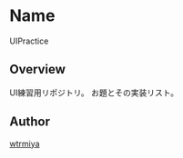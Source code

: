 # Name
UIPractice

## Overview
UI練習用リポジトリ。
お題とその実装リスト。

## Author

[wtrmiya](https://github.com/wtrmiya)
